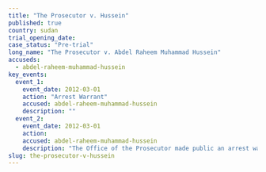 ```yaml
---
title: "The Prosecutor v. Hussein"
published: true
country: sudan
trial_opening_date:
case_status: "Pre-trial"
long_name: "The Prosecutor v. Abdel Raheem Muhammad Hussein"
accuseds:
  - abdel-raheem-muhammad-hussein
key_events:
  event_1:
    event_date: 2012-03-01
    action: "Arrest Warrant"
    accused: abdel-raheem-muhammad-hussein
    description: ""
  event_2:
    event_date: 2012-03-01
    action:
    accused: abdel-raheem-muhammad-hussein
    description: "The Office of the Prosecutor made public an arrest warrant for Hussein on March 1, 2012. Accused remains [at-large](http://www.nytimes.com/2014/07/17/opinion/in-sudan-the-janjaweed-rides-again.html?_r=0)."
slug: the-prosecutor-v-hussein
---
```

